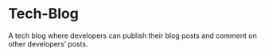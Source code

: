 # Tech-Blog
A tech blog where developers can publish their blog posts and comment on other developers’ posts.
